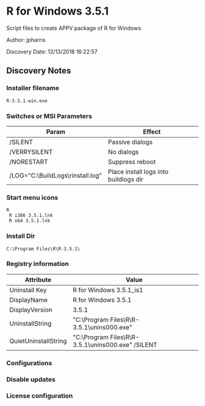# R for Windows 3.5.1
Script files to create APPV package of R for Windows.

Author: jpharris

Discovery Date: 12/13/2018 16:22:57

## Discovery Notes

### Installer filename

`R-3.5.1-win.exe`

### Switches or MSI Parameters

| Param                            | Effect                                |
|----------------------------------|---------------------------------------|
| /SILENT                          | Passive dialogs                       |
| /VERRYSILENT                     | No dialogs                            |
| /NORESTART                       | Suppress reboot                       |
| /LOG="C:\BuildLogs\rinstall.log" | Place install logs into buildlogs dir |

### Start menu icons

```
R
 R i386 3.5.1.lnk
 R x64 3.5.1.lnk
```

### Install Dir

`C:\Program Files\R\R-3.5.1\`

### Registry information

| Attribute            | Value                                             |
|----------------------|---------------------------------------------------|
| Uninstall Key        | R for Windows 3.5.1_is1                           |
| DisplayName          | R for Windows 3.5.1                               |
| DisplayVersion       | 3.5.1                                             |
| UninstallString      | "C:\Program Files\R\R-3.5.1\unins000.exe"         |
| QuietUninstallString | "C:\Program Files\R\R-3.5.1\unins000.exe" /SILENT |

### Configurations

### Disable updates

### License configuration

